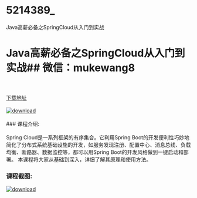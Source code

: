 # 5214389_
Java高薪必备之SpringCloud从入门到实战
# Java高薪必备之SpringCloud从入门到实战## 微信：mukewang8
<br/></br>[下载地址](http://www.36tz.cn/article/5214389 "下载地址")
<br/></br>[![download](http://36tz.cn/muke_img/2020_07_12345-1-300x169.jpg "下载地址")](http://www.36tz.cn/article/5214389 "下载地址")
<br/></br>### 课程介绍:<br/></br>Spring Cloud是一系列框架的有序集合。它利用Spring Boot的开发便利性巧妙地简化了分布式系统基础设施的开发，如服务发现注册、配置中心、消息总线、负载均衡、断路器、数据监控等，都可以用Spring Boot的开发风格做到一键启动和部署。
本课程将大家从基础到深入，详细了解其原理和使用方法。

### 课程截图:
[![download](http://36tz.cn/muke_img/2020_07_2-49.png "下载地址")](http://www.36tz.cn/article/5214389 "下载地址")
